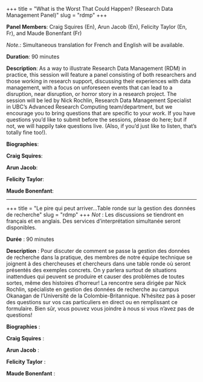 +++
title = "What is the Worst That Could Happen? (Research Data Management Panel)"
slug = "rdmp"
+++

**Panel Members**: Craig Squires (En), Arun Jacob (En), Felicity Taylor (En, Fr), and Maude Bonenfant (Fr)

*Note.*: Simultaneous translation for French and English will be available.

**Duration**: 90 minutes

**Description**: As a way to illustrate Research Data Management (RDM) in practice, this session will feature a panel consisting of both researchers and those working in research support, discussing their experiences with data management, with a focus on unforeseen events that can lead to a disruption, near disruption, or horror story in a research project. The session will be led by Nick Rochlin, Research Data Management Specialist in UBC’s Advanced Research Computing team/department, but we encourage you to bring questions that are specific to your work. If you have questions you’d like to submit before the sessions, please do here; but if not, we will happily take questions live. (Also, if you’d just like to listen, that’s totally fine too!).

**Biographies**:

**Craig Squires**:

**Arun Jacob**:

**Felicity Taylor**:

**Maude Bonenfant**:
<br>

---

+++
title = "Le pire qui peut arriver...Table ronde sur la gestion des données de recherche"
slug = "rdmp"
+++
*Not* : Les discussions se tiendront en français et en anglais. Des services d’interprétation simultanée seront disponibles. 

**Durée** : 90 minutes

**Description** : Pour discuter de comment se passe la gestion des données de recherche dans la pratique, des membres de notre équipe technique se joignent à des chercheuses et chercheurs dans une table ronde où seront présentés des exemples concrets. On y parlera surtout de situations inattendues qui peuvent se produire et causer des problèmes de toutes sortes, même des histoires d’horreur! La rencontre sera dirigée par Nick Rochlin, spécialiste en gestion des données de recherche au campus Okanagan de l’Université de la Colombie-Britannique. N’hésitez pas à poser des questions sur vos cas particuliers en direct ou en remplissant ce formulaire. Bien sûr, vous pouvez vous joindre à nous si vous n’avez pas de questions! 

**Biographies** : 

**Craig Squires** :

**Arun Jacob** :

**Felicity Taylor** :

**Maude Bonenfant** :
